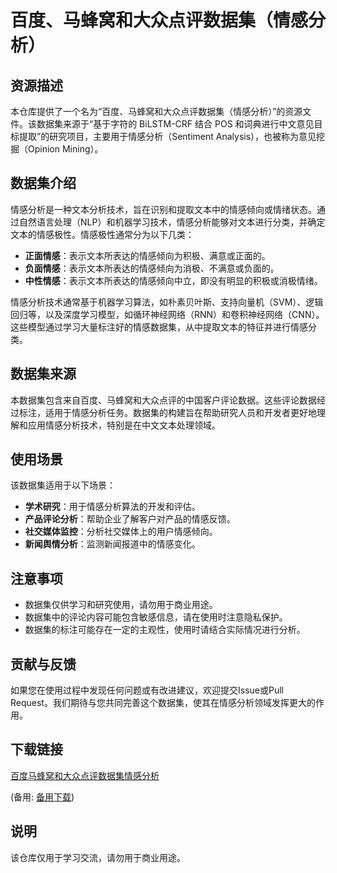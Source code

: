 # 百度、马蜂窝和大众点评数据集（情感分析）

## 资源描述

本仓库提供了一个名为“百度、马蜂窝和大众点评数据集（情感分析）”的资源文件。该数据集来源于“基于字符的 BiLSTM-CRF 结合 POS 和词典进行中文意见目标提取”的研究项目，主要用于情感分析（Sentiment Analysis），也被称为意见挖掘（Opinion Mining）。

## 数据集介绍

情感分析是一种文本分析技术，旨在识别和提取文本中的情感倾向或情绪状态。通过自然语言处理（NLP）和机器学习技术，情感分析能够对文本进行分类，并确定文本的情感极性。情感极性通常分为以下几类：

- **正面情感**：表示文本所表达的情感倾向为积极、满意或正面的。
- **负面情感**：表示文本所表达的情感倾向为消极、不满意或负面的。
- **中性情感**：表示文本所表达的情感倾向中立，即没有明显的积极或消极情绪。

情感分析技术通常基于机器学习算法，如朴素贝叶斯、支持向量机（SVM）、逻辑回归等，以及深度学习模型，如循环神经网络（RNN）和卷积神经网络（CNN）。这些模型通过学习大量标注好的情感数据集，从中提取文本的特征并进行情感分类。

## 数据集来源

本数据集包含来自百度、马蜂窝和大众点评的中国客户评论数据。这些评论数据经过标注，适用于情感分析任务。数据集的构建旨在帮助研究人员和开发者更好地理解和应用情感分析技术，特别是在中文文本处理领域。

## 使用场景

该数据集适用于以下场景：

- **学术研究**：用于情感分析算法的开发和评估。
- **产品评论分析**：帮助企业了解客户对产品的情感反馈。
- **社交媒体监控**：分析社交媒体上的用户情感倾向。
- **新闻舆情分析**：监测新闻报道中的情感变化。

## 注意事项

- 数据集仅供学习和研究使用，请勿用于商业用途。
- 数据集中的评论内容可能包含敏感信息，请在使用时注意隐私保护。
- 数据集的标注可能存在一定的主观性，使用时请结合实际情况进行分析。

## 贡献与反馈

如果您在使用过程中发现任何问题或有改进建议，欢迎提交Issue或Pull Request。我们期待与您共同完善这个数据集，使其在情感分析领域发挥更大的作用。

## 下载链接
[百度马蜂窝和大众点评数据集情感分析](https://pan.quark.cn/s/a880c0fa6d5e) 

(备用: [备用下载](https://pan.baidu.com/s/1dO6GgWfh5ClsOnPxNmxD8Q?pwd=1234))

## 说明

该仓库仅用于学习交流，请勿用于商业用途。

